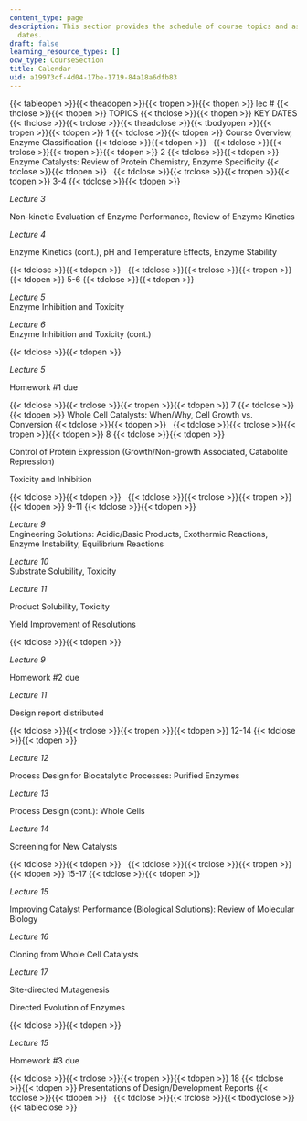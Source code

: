 ```yaml
---
content_type: page
description: This section provides the schedule of course topics and assignment due
  dates.
draft: false
learning_resource_types: []
ocw_type: CourseSection
title: Calendar
uid: a19973cf-4d04-17be-1719-84a18a6dfb83
---
```

{{< tableopen >}}{{< theadopen >}}{{< tropen >}}{{< thopen >}}
lec #
{{< thclose >}}{{< thopen >}}
TOPICS
{{< thclose >}}{{< thopen >}}
KEY DATES
{{< thclose >}}{{< trclose >}}{{< theadclose >}}{{< tbodyopen >}}{{< tropen >}}{{< tdopen >}}
1
{{< tdclose >}}{{< tdopen >}}
Course Overview, Enzyme Classification
{{< tdclose >}}{{< tdopen >}}
 
{{< tdclose >}}{{< trclose >}}{{< tropen >}}{{< tdopen >}}
2
{{< tdclose >}}{{< tdopen >}}
Enzyme Catalysts: Review of Protein Chemistry, Enzyme Specificity
{{< tdclose >}}{{< tdopen >}}
 
{{< tdclose >}}{{< trclose >}}{{< tropen >}}{{< tdopen >}}
3-4
{{< tdclose >}}{{< tdopen >}}

*Lecture 3*

Non-kinetic Evaluation of Enzyme Performance, Review of Enzyme Kinetics

*Lecture 4*

Enzyme Kinetics (cont.), pH and Temperature Effects, Enzyme Stability

{{< tdclose >}}{{< tdopen >}}
 
{{< tdclose >}}{{< trclose >}}{{< tropen >}}{{< tdopen >}}
5-6
{{< tdclose >}}{{< tdopen >}}

*Lecture 5*   
Enzyme Inhibition and Toxicity

*Lecture 6*   
Enzyme Inhibition and Toxicity (cont.)

{{< tdclose >}}{{< tdopen >}}

*Lecture 5* 

Homework #1 due

{{< tdclose >}}{{< trclose >}}{{< tropen >}}{{< tdopen >}}
7
{{< tdclose >}}{{< tdopen >}}
Whole Cell Catalysts: When/Why, Cell Growth vs. Conversion
{{< tdclose >}}{{< tdopen >}}
 
{{< tdclose >}}{{< trclose >}}{{< tropen >}}{{< tdopen >}}
8
{{< tdclose >}}{{< tdopen >}}

Control of Protein Expression (Growth/Non-growth Associated, Catabolite Repression)

Toxicity and Inhibition

{{< tdclose >}}{{< tdopen >}}
 
{{< tdclose >}}{{< trclose >}}{{< tropen >}}{{< tdopen >}}
9-11
{{< tdclose >}}{{< tdopen >}}

*Lecture 9*   
Engineering Solutions: Acidic/Basic Products, Exothermic Reactions, Enzyme Instability, Equilibrium Reactions

*Lecture 10*   
Substrate Solubility, Toxicity

*Lecture 11*

Product Solubility, Toxicity

Yield Improvement of Resolutions

{{< tdclose >}}{{< tdopen >}}

*Lecture 9* 

Homework #2 due

*Lecture 11* 

Design report distributed

{{< tdclose >}}{{< trclose >}}{{< tropen >}}{{< tdopen >}}
12-14
{{< tdclose >}}{{< tdopen >}}

*Lecture 12*

Process Design for Biocatalytic Processes: Purified Enzymes

*Lecture 13*

Process Design (cont.): Whole Cells

*Lecture 14*

Screening for New Catalysts

{{< tdclose >}}{{< tdopen >}}
 
{{< tdclose >}}{{< trclose >}}{{< tropen >}}{{< tdopen >}}
15-17
{{< tdclose >}}{{< tdopen >}}

*Lecture 15*

Improving Catalyst Performance (Biological Solutions): Review of Molecular Biology

*Lecture 16*

Cloning from Whole Cell Catalysts

*Lecture 17*

Site-directed Mutagenesis

Directed Evolution of Enzymes

{{< tdclose >}}{{< tdopen >}}

*Lecture 15* 

Homework #3 due

{{< tdclose >}}{{< trclose >}}{{< tropen >}}{{< tdopen >}}
18
{{< tdclose >}}{{< tdopen >}}
Presentations of Design/Development Reports
{{< tdclose >}}{{< tdopen >}}
 
{{< tdclose >}}{{< trclose >}}{{< tbodyclose >}}{{< tableclose >}}